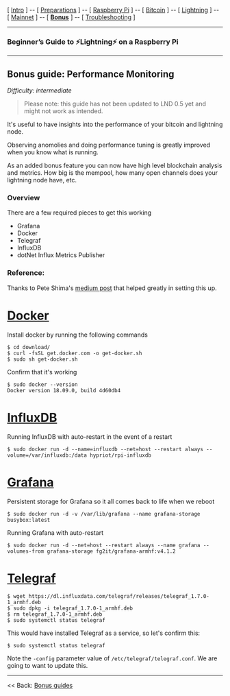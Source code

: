 [ [Intro](README.md) ] -- [ [Preparations](raspibolt_10_preparations.md) ] -- [ [Raspberry Pi](raspibolt_20_pi.md) ] -- [ [Bitcoin](raspibolt_30_bitcoin.md) ] -- [ [Lightning](raspibolt_40_lnd.md) ] -- [ [Mainnet](raspibolt_50_mainnet.md) ] -- [ [**Bonus**](raspibolt_60_bonus.md) ] -- [ [Troubleshooting](raspibolt_70_troubleshooting.md) ]

------

### Beginner’s Guide to ️⚡Lightning️⚡ on a Raspberry Pi

------

## Bonus guide: Performance Monitoring
*Difficulty: intermediate*

> Please note: this guide has not been updated to LND 0.5 yet and might not work as intended.

It's useful to have insights into the performance of your
bitcoin and lightning node.

Observing anomolies and doing performance tuning is greatly
improved when you know what is running.

As an added bonus feature you can now have high level 
blockchain analysis and metrics. How big is the mempool,
how many open channels does your lightning node have, etc.

### Overview

There are a few required pieces to get this working
- Grafana
- Docker
- Telegraf
- InfluxDB
- dotNet Influx Metrics Publisher

### Reference:
Thanks to Pete Shima's [medium post](https://medium.com/@petey5000/monitoring-your-home-network-with-influxdb-on-raspberry-pi-with-docker-78a23559ffea) that helped greatly in setting this up.

# [Docker](https://www.docker.com)

Install docker by running the following commands
```
$ cd download/
$ curl -fsSL get.docker.com -o get-docker.sh
$ sudo sh get-docker.sh
```

Confirm that it's working
```
$ sudo docker --version
Docker version 18.09.0, build 4d60db4
```

# [InfluxDB](https://www.influxdata.com/)

Running InfluxDB with auto-restart in the event of a 
restart
```
$ sudo docker run -d --name=influxdb --net=host --restart always --volume=/var/influxdb:/data hypriot/rpi-influxdb 
```

# [Grafana](https://grafana.com/)

Persistent storage for Grafana so it all comes back to
life when we reboot 
```
$ sudo docker run -d -v /var/lib/grafana --name grafana-storage busybox:latest
```

Running Grafana with auto-restart
```
$ sudo docker run -d --net=host --restart always --name grafana --volumes-from grafana-storage fg2it/grafana-armhf:v4.1.2
```

# [Telegraf](https://docs.influxdata.com/telegraf)

```
$ wget https://dl.influxdata.com/telegraf/releases/telegraf_1.7.0-1_armhf.deb
$ sudo dpkg -i telegraf_1.7.0-1_armhf.deb
$ rm telegraf_1.7.0-1_armhf.deb
$ sudo systemctl status telegraf
```

This would have installed Telegraf as a service, so let's confirm this:
```
$ sudo systemctl status telegraf
```

Note the `-config` parameter value of `/etc/telegraf/telegraf.conf`. We are going to want to update this.



------

<< Back: [Bonus guides](raspibolt_60_bonus.md) 

